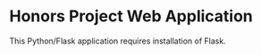 
<h1>Honors Project Web Application</h1>

<p>This Python/Flask application requires installation of Flask.</p>

